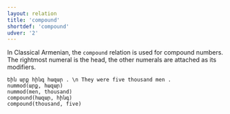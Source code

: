 ```yaml
---
layout: relation
title: 'compound'
shortdef: 'compound'
udver: '2'
---
```


In Classical Armenian, the `compound` relation is used for compound numbers.
The rightmost numeral is the head, the other numerals are attached as its modifiers.

~~~ sdparse
Եին արք հինգ հազար . \n They were five thousand men .
nummod(արք, հազար)
nummod(men, thousand)
compound(հազար, հինգ)
compound(thousand, five)
~~~
<!-- Interlanguage links updated Po 11. listopadu 2024, 20:10:36 CET -->
